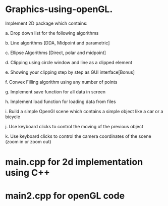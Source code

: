 # Graphics-using-openGL.

Implement 2D package which contains:

a.	Drop down list for the following algorithms

b.	Line algorithms [DDA, Midpoint and parametric]

c.	Ellipse Algorithms [Direct, polar and midpoint]

d.	Clipping using circle window and line as a clipped element 

e.	Showing your clipping step by step as GUI interface[Bonus]

f.	Convex Filling algorithm using any number of points 

g.	Implement save function for all data in screen 

h.	Implement load function for loading data from files

i.	Build a simple OpenGl scene which contains a simple object like a car or a bicycle

j.	Use keyboard clicks to control the moving of the previous object

k.	Use keyboard clicks to control the camera coordinates of the scene (zoom in or zoom out)

# main.cpp for 2d implementation using C++
# main2.cpp for openGL code 
